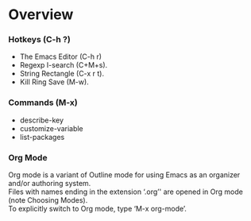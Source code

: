 # Overview

### Hotkeys (C-h ?)
* The Emacs Editor (C-h r)
* Regexp I-search (C+M+s).
* String Rectangle (C-x r t).
* Kill Ring Save (M-w).

### Commands (M-x)
* describe-key
* customize-variable
* list-packages

### Org Mode
Org mode is a variant of Outline mode for using Emacs as an organizer and/or authoring system.<br />
Files with names ending in the extension ‘.org’' are opened in Org mode (note Choosing Modes).<br />
To explicitly switch to Org mode, type ‘M-x org-mode’.
